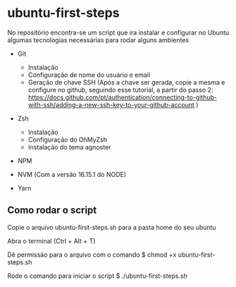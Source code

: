 # ubuntu-first-steps

No repositório encontra-se um script que ira instalar e configurar no Ubuntu algumas tecnologias necessárias para rodar alguns ambientes

* Git
  - Instalação
  - Configuração de nome do usuário e email
  - Geração de chave SSH (Após a chave ser gerada, copie a mesma e configure no github, seguindo esse tutorial, a partir do passo 2: https://docs.github.com/pt/authentication/connecting-to-github-with-ssh/adding-a-new-ssh-key-to-your-github-account )
 
* Zsh
  - Instalação
  - Configuração do OhMyZsh
  - Instalação do tema agnoster

* NPM
* NVM (Com a versão 16.15.1 do NODE)
* Yarn


## Como rodar o script

Copie o arquivo ubuntu-first-steps.sh para a pasta home do seu ubuntu

Abra o terminal (Ctrl + Alt + T)

Dê permissão para o arquivo com o comando
  $ chmod +x ubuntu-first-steps.sh

Rode o comando para iniciar o script
  $ ./ubuntu-first-steps.sh
